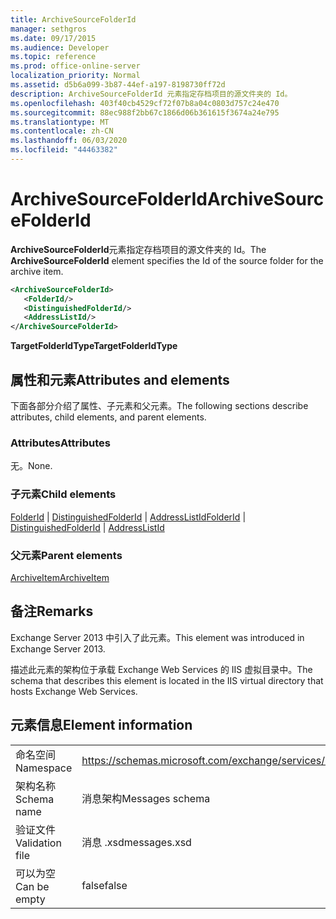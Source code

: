 ```yaml
---
title: ArchiveSourceFolderId
manager: sethgros
ms.date: 09/17/2015
ms.audience: Developer
ms.topic: reference
ms.prod: office-online-server
localization_priority: Normal
ms.assetid: d5b6a099-3b87-44ef-a197-8198730ff72d
description: ArchiveSourceFolderId 元素指定存档项目的源文件夹的 Id。
ms.openlocfilehash: 403f40cb4529cf72f07b8a04c0803d757c24e470
ms.sourcegitcommit: 88ec988f2bb67c1866d06b361615f3674a24e795
ms.translationtype: MT
ms.contentlocale: zh-CN
ms.lasthandoff: 06/03/2020
ms.locfileid: "44463382"
---
```

# <a name="archivesourcefolderid"></a><span data-ttu-id="62548-103">ArchiveSourceFolderId</span><span class="sxs-lookup"><span data-stu-id="62548-103">ArchiveSourceFolderId</span></span>

<span data-ttu-id="62548-104">**ArchiveSourceFolderId**元素指定存档项目的源文件夹的 Id。</span><span class="sxs-lookup"><span data-stu-id="62548-104">The **ArchiveSourceFolderId** element specifies the Id of the source folder for the archive item.</span></span> 
  
```XML
<ArchiveSourceFolderId>
   <FolderId/>
   <DistinguishedFolderId/>
   <AddressListId/>
</ArchiveSourceFolderId>
```

 <span data-ttu-id="62548-105">**TargetFolderIdType**</span><span class="sxs-lookup"><span data-stu-id="62548-105">**TargetFolderIdType**</span></span>
## <a name="attributes-and-elements"></a><span data-ttu-id="62548-106">属性和元素</span><span class="sxs-lookup"><span data-stu-id="62548-106">Attributes and elements</span></span>

<span data-ttu-id="62548-107">下面各部分介绍了属性、子元素和父元素。</span><span class="sxs-lookup"><span data-stu-id="62548-107">The following sections describe attributes, child elements, and parent elements.</span></span>
  
### <a name="attributes"></a><span data-ttu-id="62548-108">Attributes</span><span class="sxs-lookup"><span data-stu-id="62548-108">Attributes</span></span>

<span data-ttu-id="62548-109">无。</span><span class="sxs-lookup"><span data-stu-id="62548-109">None.</span></span>
  
### <a name="child-elements"></a><span data-ttu-id="62548-110">子元素</span><span class="sxs-lookup"><span data-stu-id="62548-110">Child elements</span></span>

<span data-ttu-id="62548-111">[FolderId](folderid.md)  | [DistinguishedFolderId](distinguishedfolderid.md)  | [AddressListId](addresslistid.md)</span><span class="sxs-lookup"><span data-stu-id="62548-111">[FolderId](folderid.md) | [DistinguishedFolderId](distinguishedfolderid.md) | [AddressListId](addresslistid.md)</span></span>
  
### <a name="parent-elements"></a><span data-ttu-id="62548-112">父元素</span><span class="sxs-lookup"><span data-stu-id="62548-112">Parent elements</span></span>

[<span data-ttu-id="62548-113">ArchiveItem</span><span class="sxs-lookup"><span data-stu-id="62548-113">ArchiveItem</span></span>](archiveitem.md)
  
## <a name="remarks"></a><span data-ttu-id="62548-114">备注</span><span class="sxs-lookup"><span data-stu-id="62548-114">Remarks</span></span>

<span data-ttu-id="62548-115">Exchange Server 2013 中引入了此元素。</span><span class="sxs-lookup"><span data-stu-id="62548-115">This element was introduced in Exchange Server 2013.</span></span>
  
<span data-ttu-id="62548-116">描述此元素的架构位于承载 Exchange Web Services 的 IIS 虚拟目录中。</span><span class="sxs-lookup"><span data-stu-id="62548-116">The schema that describes this element is located in the IIS virtual directory that hosts Exchange Web Services.</span></span>
  
## <a name="element-information"></a><span data-ttu-id="62548-117">元素信息</span><span class="sxs-lookup"><span data-stu-id="62548-117">Element information</span></span>

|||
|:-----|:-----|
|<span data-ttu-id="62548-118">命名空间</span><span class="sxs-lookup"><span data-stu-id="62548-118">Namespace</span></span>  <br/> |https://schemas.microsoft.com/exchange/services/2006/messages  <br/> |
|<span data-ttu-id="62548-119">架构名称</span><span class="sxs-lookup"><span data-stu-id="62548-119">Schema name</span></span>  <br/> |<span data-ttu-id="62548-120">消息架构</span><span class="sxs-lookup"><span data-stu-id="62548-120">Messages schema</span></span>  <br/> |
|<span data-ttu-id="62548-121">验证文件</span><span class="sxs-lookup"><span data-stu-id="62548-121">Validation file</span></span>  <br/> |<span data-ttu-id="62548-122">消息 .xsd</span><span class="sxs-lookup"><span data-stu-id="62548-122">messages.xsd</span></span>  <br/> |
|<span data-ttu-id="62548-123">可以为空</span><span class="sxs-lookup"><span data-stu-id="62548-123">Can be empty</span></span>  <br/> |<span data-ttu-id="62548-124">false</span><span class="sxs-lookup"><span data-stu-id="62548-124">false</span></span>  <br/> |
   

